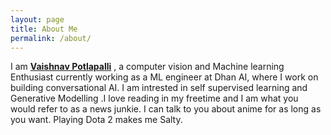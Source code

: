 ```yaml
---
layout: page
title: About Me
permalink: /about/
---
```


I am  **[Vaishnav Potlapalli](https://github.com/va1shn9v)** , a computer vision and Machine learning Enthusiast currently working as a ML engineer at Dhan AI, where I work on building conversational AI. I am intrested in self supervised learning and Generative Modelling .I love reading in my freetime and I am what you would refer to as a news junkie. I can talk to you about anime for as long as you want. Playing Dota 2 makes me Salty.



